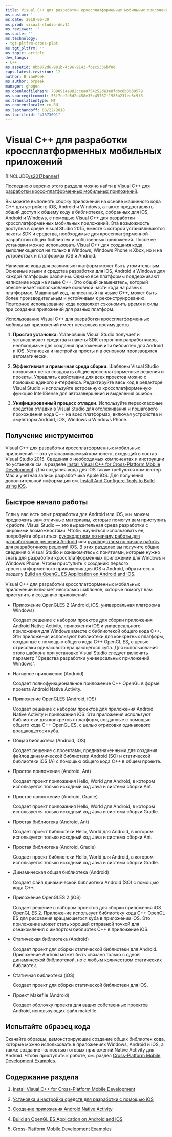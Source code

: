 ```yaml
---
title: Visual C++ для разработки кроссплатформенных мобильных приложений | Документы Майкрософт
ms.custom: ''
ms.date: 2018-06-30
ms.prod: visual-studio-dev14
ms.reviewer: ''
ms.suite: ''
ms.technology:
- tgt-pltfrm-cross-plat
ms.tgt_pltfrm: ''
ms.topic: article
dev_langs:
- C++
ms.assetid: 0bb872d6-981b-4c96-9143-fcec5336bf0d
caps.latest.revision: 12
author: BrianPeek
ms.author: brpeek
manager: ghogen
ms.openlocfilehash: 7890914a982ccea8754252da3e8fdbc8b3b39579
ms.sourcegitcommit: 55f7ce2d5d2e458e35c45787f1935b237ee5c9f8
ms.translationtype: MT
ms.contentlocale: ru-RU
ms.lasthandoff: 08/22/2018
ms.locfileid: "47573091"
---
```

# <a name="visual-c-for-cross-platform-mobile-development"></a>Visual C++ для разработки кроссплатформенных мобильных приложений
[!INCLUDE[vs2017banner](../includes/vs2017banner.md)]

Последнюю версию этого раздела можно найти в [Visual C++ для разработки кросс-платформенных мобильных приложений](https://docs.microsoft.com/visualstudio/cross-platform/visual-cpp-for-cross-platform-mobile-development).  
  
  
Вы можете выполнять сборку приложений на основе машинного кода C++ для устройств iOS, Android и Windows, а также предоставлять общий доступ к общему коду в библиотеках, собранных для iOS, Android и Windows, с помощью Visual C++ для разработки кроссплатформенных мобильных приложений. Эта возможность доступна в среде Visual Studio 2015, вместе с которой устанавливаются пакеты SDK и средства, необходимые для кроссплатформенной разработки общих библиотек и собственных приложений. После ее установки можно использовать Visual C++ для создания кода, выполняющегося не только в Windows, Windows Phone и Xbox, но и на устройствах и платформах iOS и Android.  
  
 Написание кода для различных платформ может быть утомительным. Основные языки и средства разработки для iOS, Android и Windows для каждой платформы различны. Однако все платформы поддерживают написание кода на языке C++. Это общий знаменатель, который обеспечивает использование основной части кода на разных платформах. Машинный код, написанный на языке C++, может быть более производительным и устойчивым к реконструированию. Повторное использование кода позволяет сэкономить время и силы при создании приложений для разных платформ.  
  
 Использование Visual C++ для разработки кроссплатформенных мобильных приложений имеет несколько преимуществ.  
  
1.  **Простая установка.** Установщик Visual Studio получает и устанавливает средства и пакеты SDK сторонних разработчиков, необходимые для создания приложений или библиотек для Android и iOS. Установка и настройка просты и в основном производятся автоматически.  
  
2.  **Эффективная и привычная среда сборки.** Шаблоны Visual Studio позволяют легко создавать общие кроссплатформенные решения и проекты. Управлять свойствами для всех проектов можно с помощью единого интерфейса. Редактируйте весь код в редакторе Visual Studio и используйте встроенную кроссплатформенную функцию IntelliSense для автозавершения и выделения ошибок.  
  
3.  **Унифицированный процесс отладки.** Используйте первоклассные средства отладки в Visual Studio для отслеживания и пошагового прохождения кода C++ на всех платформах, включая устройства и эмуляторы Android, iOS, Windows и Windows Phone.  
  
## <a name="get-the-tools"></a>Получение инструментов  
 Visual C++ для разработки кроссплатформенных мобильных приложений — это устанавливаемый компонент, входящий в состав Visual Studio 2015. Сведения о необходимых компонентах и инструкции по установке см. в разделе [Install Visual C++ for Cross-Platform Mobile Development](../cross-platform/install-visual-cpp-for-cross-platform-mobile-development.md). Для создания кода для iOS также требуются компьютер Mac и учетная запись разработчика Apple iOS. Для получения дополнительной информации см. [Install And Configure Tools to Build using iOS](../cross-platform/install-and-configure-tools-to-build-using-ios.md).  
  
## <a name="come-up-to-speed"></a>Быстрое начало работы  
 Если у вас есть опыт разработки для Android или iOS, мы можем предложить вам отличные материалы, которые помогут вам приступить к работе. Visual Studio — это выразительная среда разработки с широкими возможностями. Чтобы научиться использовать ее, попробуйте обратиться [руководством по началу работы для разработчиков решений Android](https://msdn.microsoft.com/library/windows/apps/dn275875.aspx) или [руководством по началу работы для разработчиков решений iOS](https://msdn.microsoft.com/library/windows/apps/xaml/jj657966.aspx). В этих разделах вы получите общие сведения о Visual Studio и ознакомитесь с понятиями, которые нужно знать для разработки кроссплатформенных приложений для Windows и Windows Phone. Чтобы приступить к созданию первого кроссплатформенного приложения для iOS и Android, обратитесь к разделу [Build an OpenGL ES Application on Android and iOS](../cross-platform/build-an-opengl-es-application-on-android-and-ios.md).  
  
 Visual C++ для разработки кроссплатформенных мобильных приложений включает несколько шаблонов, которые помогут вам приступить к созданию приложений:  
  
-   Приложение OpenGLES 2 (Android, iOS, универсальная платформа Windows)  
  
     Создает решение с набором проектов для сборки приложения Android Native Activity, приложения iOS и универсального приложения для Windows вместе с библиотекой общего кода C++. Эти приложения используют библиотеки для конкретных платформ, созданные с помощью общего кода C++ OpenGL ES, с целью отрисовки одинакового вращающегося куба. Для использования этого шаблона при установке Visual Studio следует включить параметр "Средства разработки универсальных приложений Windows".  
  
-   Нативное приложение (Android)  
  
     Создает полнофункциональное приложение C++ OpenGL в форме проекта Android Native Activity.  
  
-   Приложение OpenGLES (Android, iOS)  
  
     Создает решение с набором проектов для приложения Android Native Activity и приложения iOS. Эти приложения используют библиотеки для конкретных платформ, созданные с помощью общего кода C++ OpenGL ES, с целью отрисовки одинакового вращающегося куба.  
  
-   Общая библиотека (Android, iOS)  
  
     Создает решение с проектами, предназначенными для создания файлов динамической библиотеки Android (SO) и статической библиотеки iOS (A) с помощью общего кода C++ в общем проекте.  
  
-   Простое приложение (Android, Ant)  
  
     Создает проект приложения Hello, World для Android, в котором используется только исходный код Java и система сборки Ant.  
  
-   Простое приложение (Android, Gradle)  
  
     Создает проект приложения Hello, World для Android, в котором используется только исходный код Java и система сборки Gradle.  
  
-   Простая библиотека (Android, Ant)  
  
     Создает проект библиотеки Hello, World для Android, в котором используется только исходный код Java и система сборки Ant.  
  
-   Простая библиотека (Android, Gradle)  
  
     Создает проект библиотеки Hello, World для Android, в котором используется только исходный код Java и система сборки Gradle.  
  
-   Динамическая общая библиотека (Android)  
  
     Создает файл динамической библиотеки Android (SO) с помощью кода C++.  
  
-   Приложение OpenGLES 2 (iOS)  
  
     Создает решение с набором проектов для сборки приложения iOS OpenGL ES 2. Приложение использует библиотеку кода C++ OpenGL ES для рисования вращающегося куба в приложении iOS. Это приложение может стать хорошей отправной точкой для ознакомления с импортом библиотек C++ в приложение iOS.  
  
-   Статическая библиотека (Android)  
  
     Создает проект для сборки статической библиотеки для Android. Приложение Android может быть связано только с одной динамической библиотекой, но с любым количеством статических библиотек.  
  
-   Статичная библиотека (iOS)  
  
     Создает проект для сборки статической библиотеки для iOS.  
  
-   Проект Makefile (Android)  
  
     Создает оболочку проекта для ваших собственных проектов Android, использующих файл makefile.  
  
## <a name="try-out-sample-code"></a>Испытайте образец кода  
 Скачайте образцы, демонстрирующие создание общих библиотек кода, которые можно использовать в приложениях Windows, Android и iOS, а также создание полностью готовых приложений Native Activity для Android. Чтобы приступить к работе, см. раздел [Cross-Platform Mobile Development Examples](../cross-platform/cross-platform-mobile-development-examples.md).  
  
## <a name="in-this-section"></a>Содержание раздела  
  
1.  [Install Visual C++ for Cross-Platform Mobile Development](../cross-platform/install-visual-cpp-for-cross-platform-mobile-development.md)  
  
2.  [Установка и настройка средств для разработки с помощью iOS](../cross-platform/install-and-configure-tools-to-build-using-ios.md)  
  
3.  [Создание приложения Android Native Activity](../cross-platform/create-an-android-native-activity-app.md)  
  
4.  [Build an OpenGL ES Application on Android and iOS](../cross-platform/build-an-opengl-es-application-on-android-and-ios.md)  
  
5.  [Cross-Platform Mobile Development Examples](../cross-platform/cross-platform-mobile-development-examples.md)

